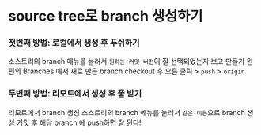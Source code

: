 # source tree로 branch 생성하기

### 첫번째 방법: 로컬에서 생성 후 푸쉬하기

소스트리의 branch 메뉴를 눌러서 `원하는 커밋 버전`이 잘 선택되었는지 보고 만들기
왼편의 Branches 에서 새로 만든 branch checkout 후 오른 클릭 > `push` > `origin`

### 두번째 방법: 리모트에서 생성 후 풀 받기

리모트에서 branch 생성
소스트리의 branch 메뉴를 눌러서 `같은 이름`으로 branch 생성
커밋 후 해당 branch 에 push하면 잘 된다!